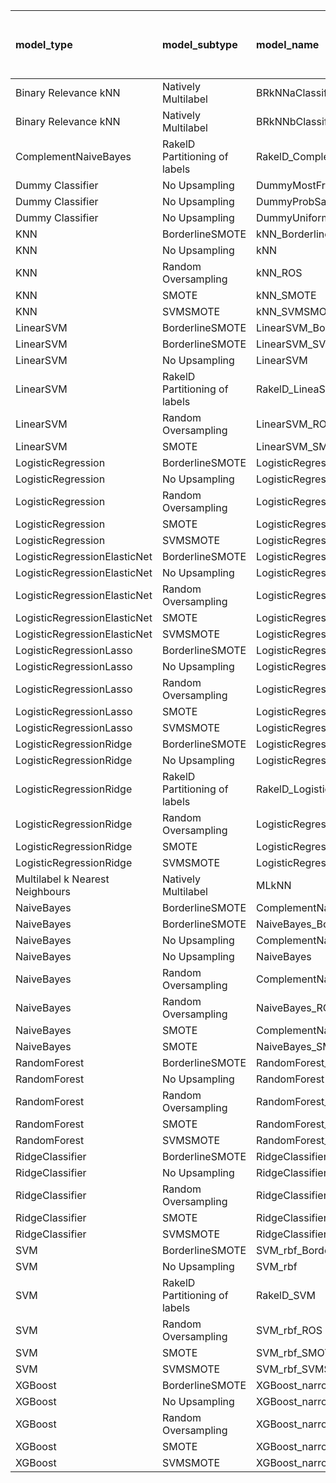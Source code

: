 | model_type                      | model_subtype                 | model_name                                   |   title |   title and first paragraph |   title and 5 sentences |   title and 10 sentences |   title and first sentence each paragraph | raw text   |
|:--------------------------------|:------------------------------|:---------------------------------------------|--------:|----------------------------:|------------------------:|-------------------------:|------------------------------------------:|:-----------|
| Binary Relevance kNN            | Natively Multilabel           | BRkNNaClassifier                             |   0     |                       0.024 |                   0     |                    0     |                                     0     | 0.000      |
| Binary Relevance kNN            | Natively Multilabel           | BRkNNbClassifier                             |   0     |                       0     |                   0     |                    0     |                                     0     | 0.000      |
| ComplementNaiveBayes            | RakelD Partitioning of labels | RakelD_ComplementNB                          |   0     |                       0.024 |                   0     |                    0.095 |                                     0     | 0.048      |
| Dummy Classifier                | No Upsampling                 | DummyMostFrequent                            |   0     |                       0     |                   0     |                    0     |                                     0     | 0.000      |
| Dummy Classifier                | No Upsampling                 | DummyProbSampling                            |   0     |                       0     |                   0     |                    0.024 |                                     0.024 | 0.000      |
| Dummy Classifier                | No Upsampling                 | DummyUniformSampling                         |   0     |                       0     |                   0     |                    0     |                                     0     | 0.000      |
| KNN                             | BorderlineSMOTE               | kNN_BorderlineSMOTE                          |   0     |                       0     |                   0     |                    0     |                                     0     | 0.000      |
| KNN                             | No Upsampling                 | kNN                                          |   0.024 |                       0.024 |                   0.024 |                    0     |                                     0     | 0.000      |
| KNN                             | Random Oversampling           | kNN_ROS                                      |   0.048 |                       0     |                   0     |                    0     |                                     0     | 0.024      |
| KNN                             | SMOTE                         | kNN_SMOTE                                    |   0     |                       0     |                   0     |                    0     |                                     0     | 0.000      |
| KNN                             | SVMSMOTE                      | kNN_SVMSMOTE                                 |   0     |                       0     |                   0     |                    0     |                                     0     | 0.000      |
| LinearSVM                       | BorderlineSMOTE               | LinearSVM_BorderlineSMOTE                    |   0     |                       0.048 |                   0.048 |                    0.071 |                                     0.024 | 0.071      |
| LinearSVM                       | BorderlineSMOTE               | LinearSVM_SVMSMOTE                           |   0     |                       0     |                   0     |                    0     |                                     0     | 0.071      |
| LinearSVM                       | No Upsampling                 | LinearSVM                                    |   0     |                       0.048 |                   0.048 |                    0.071 |                                     0.024 | 0.071      |
| LinearSVM                       | RakelD Partitioning of labels | RakelD_LineaSVM                              |   0     |                       0.024 |                   0.048 |                    0.024 |                                     0     | 0.024      |
| LinearSVM                       | Random Oversampling           | LinearSVM_ROS                                |   0     |                       0.048 |                   0.048 |                    0.071 |                                     0.024 | 0.071      |
| LinearSVM                       | SMOTE                         | LinearSVM_SMOTE                              |   0     |                       0.048 |                   0.048 |                    0.071 |                                     0.024 | 0.071      |
| LogisticRegression              | BorderlineSMOTE               | LogisticRegression_BorderlineSMOTE           |   0     |                       0.048 |                   0.048 |                    0.071 |                                     0.024 | 0.071      |
| LogisticRegression              | No Upsampling                 | LogisticRegression                           |   0     |                       0.048 |                   0.048 |                    0.048 |                                     0.024 | 0.071      |
| LogisticRegression              | Random Oversampling           | LogisticRegression_ROS                       |   0     |                       0.048 |                   0.048 |                    0.071 |                                     0.024 | 0.071      |
| LogisticRegression              | SMOTE                         | LogisticRegression_SMOTE                     |   0     |                       0.048 |                   0.048 |                    0.048 |                                     0.048 | 0.071      |
| LogisticRegression              | SVMSMOTE                      | LogisticRegression_SVMSMOTE                  |   0.024 |                       0.048 |                   0.024 |                    0.071 |                                     0.048 | 0.071      |
| LogisticRegressionElasticNet    | BorderlineSMOTE               | LogisticRegressionElasticNet_BorderlineSMOTE |   0     |                       0.071 |                   0.024 |                    0.071 |                                     0.071 | 0.119      |
| LogisticRegressionElasticNet    | No Upsampling                 | LogisticRegressionElasticNet                 |   0     |                       0.071 |                   0.024 |                    0.048 |                                     0.071 | 0.119      |
| LogisticRegressionElasticNet    | Random Oversampling           | LogisticRegressionElasticNet_ROS             |   0     |                       0.071 |                   0     |                    0.048 |                                     0.071 | **0.143**  |
| LogisticRegressionElasticNet    | SMOTE                         | LogisticRegressionElasticNet_SMOTE           |   0     |                       0.071 |                   0.024 |                    0.071 |                                     0.071 | 0.119      |
| LogisticRegressionElasticNet    | SVMSMOTE                      | LogisticRegressionElasticNet_SVMSMOTE        |   0     |                       0.048 |                   0     |                    0.095 |                                     0.071 | 0.095      |
| LogisticRegressionLasso         | BorderlineSMOTE               | LogisticRegressionLasso_BorderlineSMOTE      |   0     |                       0.071 |                   0.024 |                    0.024 |                                     0.024 | 0.119      |
| LogisticRegressionLasso         | No Upsampling                 | LogisticRegressionLasso                      |   0     |                       0.071 |                   0.024 |                    0.024 |                                     0.024 | 0.119      |
| LogisticRegressionLasso         | Random Oversampling           | LogisticRegressionLasso_ROS                  |   0     |                       0.048 |                   0.024 |                    0.024 |                                     0.024 | 0.119      |
| LogisticRegressionLasso         | SMOTE                         | LogisticRegressionLasso_SMOTE                |   0     |                       0.071 |                   0.024 |                    0.024 |                                     0.024 | 0.095      |
| LogisticRegressionLasso         | SVMSMOTE                      | LogisticRegressionLasso_SVMSMOTE             |   0     |                       0.071 |                   0.024 |                    0.048 |                                     0.024 | 0.095      |
| LogisticRegressionRidge         | BorderlineSMOTE               | LogisticRegressionRidge_BorderlineSMOTE      |   0     |                       0.048 |                   0.024 |                    0.048 |                                     0     | 0.095      |
| LogisticRegressionRidge         | No Upsampling                 | LogisticRegressionRidge                      |   0     |                       0.048 |                   0.024 |                    0.071 |                                     0.024 | 0.071      |
| LogisticRegressionRidge         | RakelD Partitioning of labels | RakelD_LogisticRegression                    |   0     |                       0.024 |                   0.048 |                    0.024 |                                     0.048 | 0.095      |
| LogisticRegressionRidge         | Random Oversampling           | LogisticRegressionRidge_ROS                  |   0     |                       0.048 |                   0.024 |                    0.071 |                                     0     | 0.095      |
| LogisticRegressionRidge         | SMOTE                         | LogisticRegressionRidge_SMOTE                |   0     |                       0.024 |                   0.024 |                    0.048 |                                     0     | 0.095      |
| LogisticRegressionRidge         | SVMSMOTE                      | LogisticRegressionRidge_SVMSMOTE             |   0     |                       0.048 |                   0.024 |                    0.071 |                                     0     | 0.095      |
| Multilabel k Nearest Neighbours | Natively Multilabel           | MLkNN                                        |   0     |                       0.024 |                   0.071 |                    0     |                                     0.024 | 0.071      |
| NaiveBayes                      | BorderlineSMOTE               | ComplementNaiveBayes_BorderlineSMOTE         |   0.024 |                       0     |                   0     |                    0     |                                     0.024 | 0.024      |
| NaiveBayes                      | BorderlineSMOTE               | NaiveBayes_BorderlineSMOTE                   |   0.024 |                       0     |                   0     |                    0     |                                     0.024 | 0.024      |
| NaiveBayes                      | No Upsampling                 | ComplementNaiveBayes                         |   0.024 |                       0.024 |                   0     |                    0.048 |                                     0     | 0.048      |
| NaiveBayes                      | No Upsampling                 | NaiveBayes                                   |   0.048 |                       0.048 |                   0.024 |                    0.048 |                                     0.024 | 0.048      |
| NaiveBayes                      | Random Oversampling           | ComplementNaiveBayes_ROS                     |   0     |                       0     |                   0     |                    0     |                                     0.024 | 0.000      |
| NaiveBayes                      | Random Oversampling           | NaiveBayes_ROS                               |   0     |                       0     |                   0     |                    0     |                                     0.024 | 0.000      |
| NaiveBayes                      | SMOTE                         | ComplementNaiveBayes_SMOTE                   |   0.024 |                       0.024 |                   0     |                    0     |                                     0.071 | 0.000      |
| NaiveBayes                      | SMOTE                         | NaiveBayes_SMOTE                             |   0.024 |                       0     |                   0.024 |                    0     |                                     0.024 | 0.000      |
| RandomForest                    | BorderlineSMOTE               | RandomForest_BorderlineSMOTE                 |   0     |                       0.048 |                   0.024 |                    0     |                                     0.024 | 0.024      |
| RandomForest                    | No Upsampling                 | RandomForest                                 |   0     |                       0     |                   0     |                    0.048 |                                     0.024 | 0.024      |
| RandomForest                    | Random Oversampling           | RandomForest_ROS                             |   0     |                       0     |                   0     |                    0.024 |                                     0.024 | 0.071      |
| RandomForest                    | SMOTE                         | RandomForest_SMOTE                           |   0     |                       0.048 |                   0.024 |                    0.048 |                                     0     | 0.048      |
| RandomForest                    | SVMSMOTE                      | RandomForest_SVMSMOTE                        |   0     |                       0.024 |                   0.024 |                    0.024 |                                     0.048 | 0.024      |
| RidgeClassifier                 | BorderlineSMOTE               | RidgeClassifier_BorderlineSMOTE              |   0     |                       0.048 |                   0.024 |                    0.071 |                                     0     | 0.119      |
| RidgeClassifier                 | No Upsampling                 | RidgeClassifier                              |   0     |                       0.048 |                   0.024 |                    0.071 |                                     0     | 0.119      |
| RidgeClassifier                 | Random Oversampling           | RidgeClassifier_ROS                          |   0     |                       0.048 |                   0.024 |                    0.071 |                                     0     | 0.119      |
| RidgeClassifier                 | SMOTE                         | RidgeClassifier_SMOTE                        |   0     |                       0.048 |                   0.024 |                    0.071 |                                     0     | 0.119      |
| RidgeClassifier                 | SVMSMOTE                      | RidgeClassifier_SVMSMOTE                     |   0     |                       0.048 |                   0.024 |                    0.071 |                                     0.024 | 0.095      |
| SVM                             | BorderlineSMOTE               | SVM_rbf_BorderlineSMOTE                      |   0     |                       0     |                   0     |                    0     |                                     0     | 0.000      |
| SVM                             | No Upsampling                 | SVM_rbf                                      |   0.048 |                       0     |                   0.024 |                    0     |                                     0     | 0.000      |
| SVM                             | RakelD Partitioning of labels | RakelD_SVM                                   |   0     |                       0     |                   0.048 |                    0     |                                     0     | 0.000      |
| SVM                             | Random Oversampling           | SVM_rbf_ROS                                  |   0.024 |                       0     |                   0     |                    0     |                                     0.048 | 0.000      |
| SVM                             | SMOTE                         | SVM_rbf_SMOTE                                |   0     |                       0     |                   0     |                    0     |                                     0     | 0.000      |
| SVM                             | SVMSMOTE                      | SVM_rbf_SVMSMOTE                             |   0     |                       0     |                   0     |                    0     |                                     0     | 0.000      |
| XGBoost                         | BorderlineSMOTE               | XGBoost_narrow_BorderlineSMOTE               |   0     |                       0     |                   0     |                    0     |                                     0.048 | 0.024      |
| XGBoost                         | No Upsampling                 | XGBoost_narrow                               |   0.024 |                       0.024 |                   0     |                    0.024 |                                     0.024 | 0.000      |
| XGBoost                         | Random Oversampling           | XGBoost_narrow_ROS                           |   0     |                       0.024 |                   0.024 |                    0     |                                     0.048 | 0.024      |
| XGBoost                         | SMOTE                         | XGBoost_narrow_SMOTE                         |   0     |                       0     |                   0.024 |                    0     |                                     0.048 | 0.024      |
| XGBoost                         | SVMSMOTE                      | XGBoost_narrow_SVMSMOTE                      |   0.024 |                       0     |                   0.024 |                    0     |                                     0.048 | 0.000      |